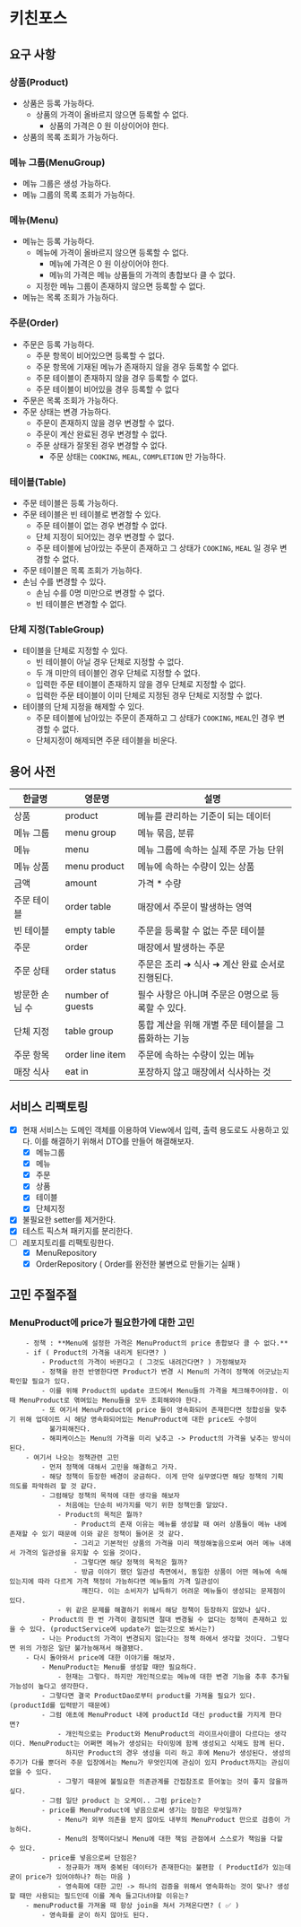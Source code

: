 # 키친포스

## 요구 사항

### 상품(Product)

- 상품은 등록 가능하다.
    - 상품의 가격이 올바르지 않으면 등록할 수 없다.
        - 상품의 가격은 0 원 이상이어야 한다.
- 상품의 목록 조회가 가능하다.

### 메뉴 그룹(MenuGroup)

- 메뉴 그룹은 생성 가능하다.
- 메뉴 그룹의 목록 조회가 가능하다.

### 메뉴(Menu)

- 메뉴는 등록 가능하다.
    - 메뉴에 가격이 올바르지 않으면 등록할 수 없다.
        - 메뉴에 가격은 0 원 이상이어야 한다.
        - 메뉴의 가격은 메뉴 상품들의 가격의 총합보다 클 수 없다.
    - 지정한 메뉴 그룹이 존재하지 않으면 등록할 수 없다.
- 메뉴는 목록 조회가 가능하다.

### 주문(Order)

- 주문은 등록 가능하다.
    - 주문 항목이 비어있으면 등록할 수 없다.
    - 주문 항목에 기재된 메뉴가 존재하지 않을 경우 등록할 수 없다.
    - 주문 테이블이 존재하지 않을 경우 등록할 수 없다.
    - 주문 테이블이 비어있을 경우 등록할 수 없다
- 주문은 목록 조회가 가능하다.
- 주문 상태는 변경 가능하다.
    - 주문이 존재하지 않을 경우 변경할 수 없다.
    - 주문이 계산 완료된 경우 변경할 수 없다.
    - 주문 상태가 잘못된 경우 변경할 수 없다.
        - 주문 상태는 `COOKING`, `MEAL`, `COMPLETION` 만 가능하다.

### 테이블(Table)

- 주문 테이블은 등록 가능하다.
- 주문 테이블은 빈 테이블로 변경할 수 있다.
    - 주문 테이블이 없는 경우 변경할 수 없다.
    - 단체 지정이 되어있는 경우 변경할 수 없다.
    - 주문 테이블에 남아있는 주문이 존재하고 그 상태가 `COOKING`, `MEAL` 일 경우 변경할 수 없다.
- 주문 테이블은 목록 조회가 가능하다.
- 손님 수를 변경할 수 있다.
    - 손님 수를 0명 미만으로 변경할 수 없다.
    - 빈 테이블은 변경할 수 없다.

### 단체 지정(TableGroup)

- 테이블을 단체로 지정할 수 있다.
    - 빈 테이블이 아닐 경우 단체로 지정할 수 없다.
    - 두 개 미만의 테이블인 경우 단체로 지정할 수 없다.
    - 입력한 주문 테이블이 존재하지 않을 경우 단체로 지정할 수 없다.
    - 입력한 주문 테이블이 이미 단체로 지정된 경우 단체로 지정할 수 없다.
- 테이블의 단체 지정을 해제할 수 있다.
    - 주문 테이블에 남아있는 주문이 존재하고 그 상태가 `COOKING`, `MEAL`인 경우 변경할 수 없다.
    - 단체지정이 해제되면 주문 테이블을 비운다.

## 용어 사전

| 한글명      | 영문명              | 설명                            |
|----------|------------------|-------------------------------|
| 상품       | product          | 메뉴를 관리하는 기준이 되는 데이터           |
| 메뉴 그룹    | menu group       | 메뉴 묶음, 분류                     |
| 메뉴       | menu             | 메뉴 그룹에 속하는 실제 주문 가능 단위        |
| 메뉴 상품    | menu product     | 메뉴에 속하는 수량이 있는 상품             |
| 금액       | amount           | 가격 * 수량                       |
| 주문 테이블   | order table      | 매장에서 주문이 발생하는 영역              |
| 빈 테이블    | empty table      | 주문을 등록할 수 없는 주문 테이블           |
| 주문       | order            | 매장에서 발생하는 주문                  |
| 주문 상태    | order status     | 주문은 조리 ➜ 식사 ➜ 계산 완료 순서로 진행된다. |
| 방문한 손님 수 | number of guests | 필수 사항은 아니며 주문은 0명으로 등록할 수 있다. |
| 단체 지정    | table group      | 통합 계산을 위해 개별 주문 테이블을 그룹화하는 기능 |
| 주문 항목    | order line item  | 주문에 속하는 수량이 있는 메뉴             |
| 매장 식사    | eat in           | 포장하지 않고 매장에서 식사하는 것           |

## 서비스 리팩토링

- [x] 현재 서비스는 도메인 객체를 이용하여 View에서 입력, 출력 용도로도 사용하고 있다. 이를 해결하기 위해서 DTO를 만들어 해결해보자.
    - [x] 메뉴그룹
    - [x] 메뉴
    - [x] 주문
    - [x] 상품
    - [x] 테이블
    - [x] 단체지정
- [x] 불필요한 setter를 제거한다.
- [x] 테스트 픽스쳐 패키지를 분리한다.
- [ ] 레포지토리를 리팩토링한다.
    - [x] MenuRepository
    - [x] OrderRepository ( Order를 완전한 불변으로 만들기는 실패 )

## 고민 주절주절

### MenuProduct에 price가 필요한가에 대한 고민

```
    - 정책 : **Menu에 설정한 가격은 MenuProduct의 price 총합보다 클 수 없다.**
    - if ( Product의 가격을 내리게 된다면? )
        - Product의 가격이 바뀐다고 ( 그것도 내려간다면? ) 가정해보자
        - 정책을 완전 반영한다면 Product가 변경 시 Menu의 가격이 정책에 어긋났는지 확인할 필요가 있다.
        - 이를 위해 Product의 update 코드에서 Menu들의 가격을 체크해주어야함. 이 때 MenuProduct로 엮여있는 Menu들을 모두 조회해와야 한다.
        - 또 여기서 MenuProduct에 price 들이 영속화되어 존재한다면 정합성을 맞추기 위해 업데이트 시 해당 영속화되어있는 MenuProduct에 대한 price도 수정이
          불가피해진다.
        - 해피케이스는 Menu의 가격을 미리 낮추고 -> Product의 가격을 낮추는 방식이 된다.
    - 여기서 나오는 정책관련 고민
        - 먼저 정책에 대해서 고민을 해결하고 가자.
        - 해당 정책이 등장한 배경이 궁금하다. 이게 만약 실무였다면 해당 정책의 기획 의도를 파악하려 할 것 같다.
        - 그럼해당 정책의 목적에 대한 생각을 해보자
            - 처음에는 단순히 바가지를 막기 위한 정책인줄 알았다.
            - Product의 목적은 뭘까?
                - Product의 존재 이유는 메뉴를 생성할 때 여러 상품들이 메뉴 내에 존재할 수 있기 때문에 이와 같은 정책이 들어온 것 같다.
                - 그리고 기본적인 상품의 가격을 미리 책정해놓음으로써 여러 메뉴 내에서 가격의 일관성을 유지할 수 있을 것이다.
                - 그렇다면 해당 정책의 목적은 뭘까?
                - 방금 이야기 했던 일관성 측면에서, 동일한 상품이 어떤 메뉴에 속해있는지에 따라 다르게 가격 책정이 가능하다면 메뉴들의 가격 일관성이
                  깨진다. 이는 소비자가 납득하기 어려운 메뉴들이 생성되는 문제점이 있다.
            - 위 같은 문제를 해결하기 위해서 해당 정책이 등장하지 않았나 싶다.
        - Product의 한 번 가격이 결정되면 절대 변경될 수 없다는 정책이 존재하고 있을 수 있다. (productService에 update가 없는것으로 봐서는?)
        - 나는 Product의 가격이 변경되지 않는다는 정책 하에서 생각할 것이다. 그렇다면 위의 가정은 일단 불가능해져서 해결됐다.
    - 다시 돌아와서 price에 대한 이야기를 해보자.
        - MenuProduct는 Menu를 생성할 때만 필요하다.
            - 현재는 그렇다. 하지만 개인적으로는 메뉴에 대한 변경 기능을 추후 추가될 가능성이 높다고 생각한다.
        - 그렇다면 결국 ProductDao로부터 product를 가져올 필요가 있다. (productId를 입력받기 때문에)
        - 그럼 애초에 MenuProduct 내에 productId 대신 product를 가지게 한다면?
            - 개인적으로는 Product와 MenuProduct의 라이프사이클이 다르다는 생각이다. MenuProduct는 어쩌면 메뉴가 생성되는 타이밍에 함께 생성되고 삭제도 함께 된다.
              하지만 Product의 경우 생성을 미리 하고 후에 Menu가 생성된다. 생성의 주기가 다를 뿐더러 주문 입장에서는 Menu가 무엇인지에 관심이 있지 Product까지는 관심이 없을 수 있다.
            - 그렇기 때문에 불필요한 의존관계를 간접참조로 뜯어놓는 것이 좋지 않을까 싶다.
        - 그럼 일단 product 는 오케이.. 그럼 price는?
        - price를 MenuProduct에 넣음으로써 생기는 장점은 무엇일까?
            - Menu가 외부 의존을 받지 않아도 내부의 MenuProduct 만으로 검증이 가능하다.
            - Menu의 정책이다보니 Menu에 대한 책임 관점에서 스스로가 책임을 다할 수 있다.
        - price를 넣음으로써 단점은?
            - 정규화가 깨져 중복된 데이터가 존재한다는 불편함 ( ProductId가 있는데 굳이 price가 있어야하나? 하는 마음 )
            - 영속화에 대한 고민 -> 하나의 검증을 위해서 영속화하는 것이 맞나? 생성할 때만 사용되는 필드인데 이를 계속 들고다녀야할 이유는?
    - menuProduct를 가져올 때 항상 join을 쳐서 가져온다면? ( ✅ )
        - 영속화를 굳이 하지 않아도 된다.
```
